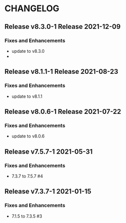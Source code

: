 # CHANGELOG

## Release v8.3.0-1 Release 2021-12-09
### Fixes and Enhancements
- update to v8.3.0
- 
## Release v8.1.1-1 Release 2021-08-23
### Fixes and Enhancements
- update to v8.1.1

## Release v8.0.6-1 Release 2021-07-22
### Fixes and Enhancements
- update to v8.0.6

## Release v7.5.7-1 2021-05-31
### Fixes and Enhancements
- 7.3.7 to 7.5.7 #4

## Release v7.3.7-1 2021-01-15
### Fixes and Enhancements
- 7.1.5 to 7.3.5 #3 


